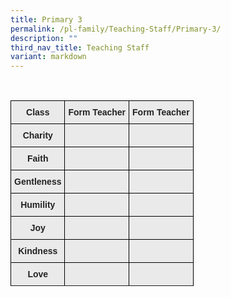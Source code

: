 ```yaml
---
title: Primary 3
permalink: /pl-family/Teaching-Staff/Primary-3/
description: ""
third_nav_title: Teaching Staff
variant: markdown
---
```

<style type="text/css">

.tg  {border-collapse:collapse;border-spacing:0;}

.tg td{border-color:black;border-style:solid;border-width:1px;font-family:Arial, sans-serif;font-size:14px;

  overflow:hidden;padding:10px 5px;word-break:normal;}

.tg th{border-color:black;border-style:solid;border-width:1px;font-family:Arial, sans-serif;font-size:14px;

  font-weight:normal;overflow:hidden;padding:10px 5px;word-break:normal;}

.tg .tg-n4qt{background-color:#EAEAEA;color:#222;font-weight:bold;text-align:center;vertical-align:top}

.tg .tg-a7kh{background-color:#EAEAEA;color:#0857AE;font-weight:bold;text-align:center;vertical-align:top}

</style>
&nbsp; <table class="tg">

<thead><tr><th class="tg-n4qt">Class</th><th class="tg-n4qt">Form Teacher</th><th class="tg-n4qt">Form Teacher</th></tr>

</thead>

<tbody><tr><td class="tg-n4qt">Charity</td><td class="tg-a7kh"><a href="mailto:"><span style="font-weight:600;text-decoration:none;color:#0857AE"></span></a></td><td class="tg-a7kh"><a href="mailto:"><span style="font-weight:600;text-decoration:none;color:#0857AE"></span></a></td></tr><tr><td class="tg-n4qt">Faith</td><td class="tg-a7kh"><a href="mailto:"><span style="font-weight:600;text-decoration:none;color:#0857AE"></span></a></td><td class="tg-a7kh"><a href="mailto:"><span style="font-weight:600;text-decoration:none;color:#0857AE"></span></a></td></tr><tr><td class="tg-n4qt">Gentleness</td><td class="tg-a7kh"><a href="mailto:"><span style="font-weight:600;text-decoration:none;color:#0857AE"></span></a></td><td class="tg-a7kh"><a href="mailto:"><span style="font-weight:600;text-decoration:none;color:#0857AE"></span></a></td></tr><tr><td class="tg-n4qt">Humility</td><td class="tg-a7kh"><a href="mailto:"><span style="font-weight:600;text-decoration:none;color:#0857AE"></span></a></td><td class="tg-a7kh"><a href="mailto:"><span style="font-weight:600;text-decoration:none;color:#0857AE"></span></a></td></tr><tr><td class="tg-n4qt">Joy</td><td class="tg-a7kh"><a href="mailto:"><span style="font-weight:600;text-decoration:none;color:#0857AE"></span></a></td><td class="tg-a7kh"><a href="mailto:"><span style="font-weight:600;text-decoration:none;color:#0857AE"></span></a></td></tr><tr><td class="tg-n4qt">Kindness</td><td class="tg-a7kh"><a href="mailto:"><span style="font-weight:600;text-decoration:none;color:#0857AE"></span></a></td><td class="tg-a7kh"><a href="mailto:"><span style="font-weight:600;text-decoration:none;color:#0857AE"></span></a></td></tr><tr><td class="tg-n4qt">Love</td><td class="tg-a7kh"><a href="mailto:"><span style="font-weight:600;text-decoration:none;color:#0857AE"></span></a></td><td class="tg-a7kh"><a href="mailto:"><span style="font-weight:600;text-decoration:none;color:#0857AE"></span></a></td></tr><tr></tr>

</tbody>

</table>